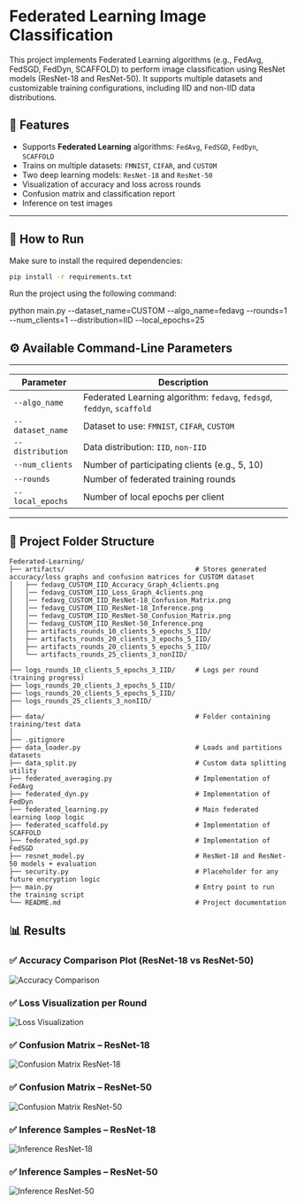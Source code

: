 # Federated Learning Image Classification

This project implements Federated Learning algorithms (e.g., FedAvg, FedSGD, FedDyn, SCAFFOLD) to perform image classification using ResNet models (ResNet-18 and ResNet-50). It supports multiple datasets and customizable training configurations, including IID and non-IID data distributions.

## 📌 Features

- Supports **Federated Learning** algorithms: `FedAvg`, `FedSGD`, `FedDyn`, `SCAFFOLD`
- Trains on multiple datasets: `FMNIST`, `CIFAR`, and `CUSTOM`
- Two deep learning models: `ResNet-18` and `ResNet-50`
- Visualization of accuracy and loss across rounds
- Confusion matrix and classification report
- Inference on test images

---

## 🚀 How to Run

Make sure to install the required dependencies:

```bash
pip install -r requirements.txt

```
Run the project using the following command:

python main.py --dataset_name=CUSTOM --algo_name=fedavg --rounds=1 --num_clients=1 --distribution=IID --local_epochs=25

## ⚙️ Available Command-Line Parameters
---------------------------------------------------------------------------------------------
| Parameter        | Description                                                            |
| ---------------- | ---------------------------------------------------------------------- |
| `--algo_name`    | Federated Learning algorithm: `fedavg`, `fedsgd`, `feddyn`, `scaffold` |
| `--dataset_name` | Dataset to use: `FMNIST`, `CIFAR`, `CUSTOM`                            |
| `--distribution` | Data distribution: `IID`, `non-IID`                                    |
| `--num_clients`  | Number of participating clients (e.g., 5, 10)                          |
| `--rounds`       | Number of federated training rounds                                    |
| `--local_epochs` | Number of local epochs per client                                      |
---------------------------------------------------------------------------------------------



## 📁 Project Folder Structure
```
Federated-Learning/
├── artifacts/                                 # Stores generated accuracy/loss graphs and confusion matrices for CUSTOM dataset
│   ├── fedavg_CUSTOM_IID_Accuracy_Graph_4clients.png                  
│   │── fedavg_CUSTOM_IID_Loss_Graph_4clients.png
│   │── fedavg_CUSTOM_IID_ResNet-18_Confusion_Matrix.png
│   │── fedavg_CUSTOM_IID_ResNet-18_Inference.png
│   │── fedavg_CUSTOM_IID_ResNet-50_Confusion_Matrix.png
│   │── fedavg_CUSTOM_IID_ResNet-50_Inference.png   
│   ├── artifacts_rounds_10_clients_5_epochs_5_IID/
│   ├── artifacts_rounds_20_clients_3_epochs_5_IID/
│   ├── artifacts_rounds_20_clients_5_epochs_5_IID/
│   └── artifacts_rounds_25_clients_3_nonIID/
│
├── logs_rounds_10_clients_5_epochs_3_IID/     # Logs per round (training progress)
├── logs_rounds_20_clients_3_epochs_5_IID/
├── logs_rounds_20_clients_5_epochs_5_IID/
├── logs_rounds_25_clients_3_nonIID/
│
├── data/                                      # Folder containing training/test data
│
├── .gitignore
├── data_loader.py                             # Loads and partitions datasets
├── data_split.py                              # Custom data splitting utility
├── federated_averaging.py                     # Implementation of FedAvg
├── federated_dyn.py                           # Implementation of FedDyn
├── federated_learning.py                      # Main federated learning loop logic
├── federated_scaffold.py                      # Implementation of SCAFFOLD
├── federated_sgd.py                           # Implementation of FedSGD
├── resnet_model.py                            # ResNet-18 and ResNet-50 models + evaluation
├── security.py                                # Placeholder for any future encryption logic
├── main.py                                    # Entry point to run the training script
└── README.md                                  # Project documentation
```

## 📊 Results

### ✅ Accuracy Comparison Plot (ResNet-18 vs ResNet-50)
![Accuracy Comparison](artifacts/New%20folder/fedavg_CUSTOM_IID_Accuracy_Graph_4clients.png)

### ✅ Loss Visualization per Round
![Loss Visualization](artifacts/New%20folder/fedavg_CUSTOM_IID_Loss_Graph_4clients.png)

### ✅ Confusion Matrix – ResNet-18
![Confusion Matrix ResNet-18](artifacts/New%20folder/fedavg_CUSTOM_IID_ResNet-18_Confusion_Matrix.png)

### ✅ Confusion Matrix – ResNet-50
![Confusion Matrix ResNet-50](artifacts/New%20folder/fedavg_CUSTOM_IID_ResNet-50_Confusion_Matrix.png)

### ✅ Inference Samples – ResNet-18
![Inference ResNet-18](artifacts/New%20folder/fedavg_CUSTOM_IID_ResNet-18_Inference.png)

### ✅ Inference Samples – ResNet-50
![Inference ResNet-50](artifacts/New%20folder/fedavg_CUSTOM_IID_ResNet-50_Inference.png)




